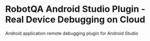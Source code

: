 # RobotQA Android Studio Plugin - Real Device Debugging on Cloud
Android application remote debugging plugin for Android Studio
